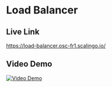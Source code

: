 # Load Balancer

## Live Link
https://load-balancer.osc-fr1.scalingo.io/

## Video Demo
[![Video Demo](https://img.youtube.com/vi/0aV6pvMUqyE/0.jpg)](https://www.youtube.com/watch?v=0aV6pvMUqyE)
